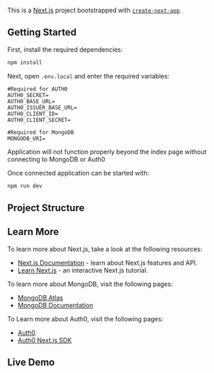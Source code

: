 This is a [Next.js](https://nextjs.org/) project bootstrapped with [`create-next-app`](https://github.com/vercel/next.js/tree/canary/packages/create-next-app).

## Getting Started

First, install the required dependencies:

```bash
npm install
```
Next, open `.env.local` and enter the required variables:  
```
#Required for AUTH0
AUTH0_SECRET=
AUTH0_BASE_URL=
AUTH0_ISSUER_BASE_URL=
AUTH0_CLIENT_ID=
AUTH0_CLIENT_SECRET=

#Required for MongoDB
MONGODB_URI=

```
Application will not function properly beyond the index page without connecting to MongoDB or Auth0

Once connected application can be started with: 
```bash
npm run dev
```
## Project Structure 

## Learn More

To learn more about Next.js, take a look at the following resources:

- [Next.js Documentation](https://nextjs.org/docs) - learn about Next.js features and API.
- [Learn Next.js](https://nextjs.org/learn) - an interactive Next.js tutorial.

To learn more about MongoDB, visit the following pages:

- [MongoDB Atlas](https://www.mongodb.com/cloud/atlas)
- [MongoDB Documentation](https://docs.mongodb.com/)

To Learn more about Auth0, visit the following pages:

- [Auth0](https://auth0.com/)
- [Auth0 Next.js SDK](https://github.com/auth0/nextjs-auth0)

## Live Demo

